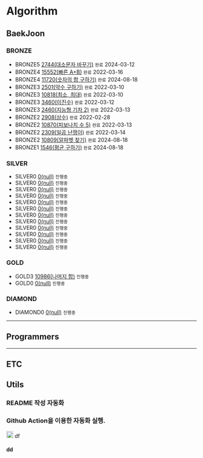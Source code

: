 # Algorithm
## BaekJoon
[//]: # ($BAEKJOON$START)

### BRONZE
- BRONZE5 [2744(대소문자 바꾸기)](https://www.acmicpc.net/problem/2744) `완료` 2024-03-12
- BRONZE4 [15552(빠른 A+B)](https://www.acmicpc.net/problem/15552) `완료` 2022-03-16
- BRONZE4 [11720(숫자의 합 구하기)](https://www.acmicpc.net/problem/11720) `완료` 2024-08-18
- BRONZE3 [2501(약수 구하기)](https://www.acmicpc.net/problem/2501) `완료` 2022-03-10
- BRONZE3 [10818(최소, 최대)](https://www.acmicpc.net/problem/10818) `완료` 2022-03-10
- BRONZE3 [3460(이진수)](https://www.acmicpc.net/problem/3460) `완료` 2022-03-12
- BRONZE3 [2460(지능형 기차 2)](https://www.acmicpc.net/problem/2460) `완료` 2022-03-13
- BRONZE2 [2908(상수)](https://www.acmicpc.net/problem/2908) `완료` 2022-02-28
- BRONZE2 [10870(피보나치 수 5)](https://www.acmicpc.net/problem/10870) `완료` 2022-03-13
- BRONZE2 [2309(일곱 난쟁이)](https://www.acmicpc.net/problem/2309) `완료` 2022-03-14
- BRONZE2 [10809(알파벳 찾기)](https://www.acmicpc.net/problem/10809) `완료` 2024-08-18
- BRONZE1 [1546(평균 구하기)](https://www.acmicpc.net/problem/1546) `완료` 2024-08-18

### SILVER
- SILVER0 [0(null)](#) `진행중` 
- SILVER0 [0(null)](#) `진행중` 
- SILVER0 [0(null)](#) `진행중` 
- SILVER0 [0(null)](#) `진행중` 
- SILVER0 [0(null)](#) `진행중` 
- SILVER0 [0(null)](#) `진행중` 
- SILVER0 [0(null)](#) `진행중` 
- SILVER0 [0(null)](#) `진행중` 
- SILVER0 [0(null)](#) `진행중` 
- SILVER0 [0(null)](#) `진행중` 
- SILVER0 [0(null)](#) `진행중` 
- SILVER0 [0(null)](#) `진행중` 

### GOLD
- GOLD3 [10986(나머지 합)](https://www.acmicpc.net/problem/10986) `진행중` 
- GOLD0 [0(null)](#) `진행중` 

### DIAMOND
- DIAMOND0 [0(null)](#) `진행중` 

[//]: # ($BAEKJOON$END)

---
## Programmers
[//]: # ($PROGRAMMERS$START)

[//]: # ($PROGRAMMERS$END)

---
## ETC
[//]: # ($ETC$START)

[//]: # ($ETC$END)

## Utils
### README 작성 자동화
### Github Action을 이용한 자동화 실행.


<img src="https://static.solved.ac/tier_small/5.svg" alt="4" style="width: 18px; height: 18px"> df

#### dd
